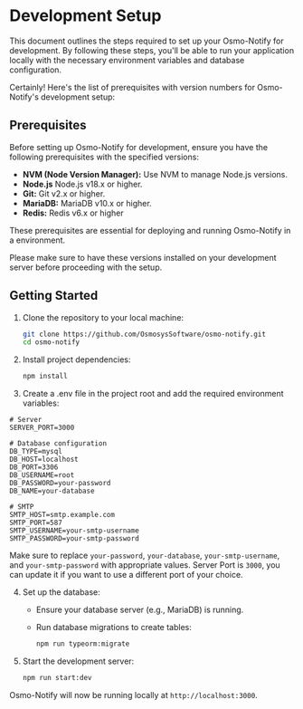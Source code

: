 # Development Setup

This document outlines the steps required to set up your Osmo-Notify for development. By following these steps, you'll be able to run your application locally with the necessary environment variables and database configuration.

Certainly! Here's the list of prerequisites with version numbers for Osmo-Notify's development setup:

## Prerequisites

Before setting up Osmo-Notify for development, ensure you have the following prerequisites with the specified versions:

- **NVM (Node Version Manager):** Use NVM to manage Node.js versions.
- **Node.js** Node.js v18.x or higher.
- **Git:** Git v2.x or higher.
- **MariaDB:** MariaDB v10.x or higher.
- **Redis:** Redis v6.x or higher

These prerequisites are essential for deploying and running Osmo-Notify in a environment.

Please make sure to have these versions installed on your development server before proceeding with the setup.

## Getting Started

1. Clone the repository to your local machine:

   ```sh
   git clone https://github.com/OsmosysSoftware/osmo-notify.git
   cd osmo-notify
   ```

2. Install project dependencies:

   ```sh
   npm install
   ```

3. Create a .env file in the project root and add the required environment variables:

```env
# Server
SERVER_PORT=3000

# Database configuration
DB_TYPE=mysql
DB_HOST=localhost
DB_PORT=3306
DB_USERNAME=root
DB_PASSWORD=your-password
DB_NAME=your-database

# SMTP
SMTP_HOST=smtp.example.com
SMTP_PORT=587
SMTP_USERNAME=your-smtp-username
SMTP_PASSWORD=your-smtp-password

```

Make sure to replace `your-password`, `your-database`, `your-smtp-username`, and `your-smtp-password` with appropriate values. Server Port is `3000`, you can update it if you want to use a different port of your choice.

4. Set up the database:

   - Ensure your database server (e.g., MariaDB) is running.
   - Run database migrations to create tables:

     ```sh
     npm run typeorm:migrate
     ```

5. Start the development server:

   ```sh
   npm run start:dev
   ```

Osmo-Notify will now be running locally at `http://localhost:3000`.
